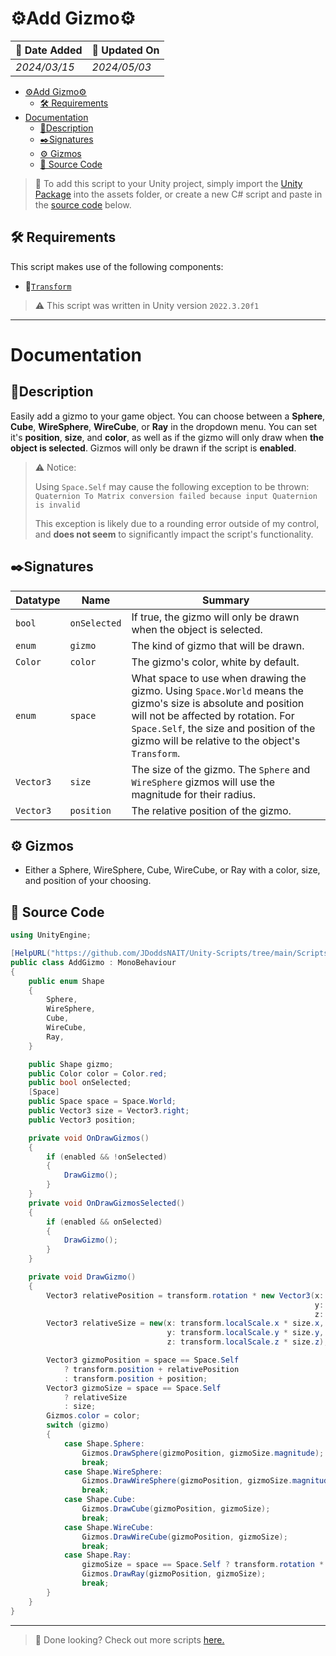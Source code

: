 # ⚙️Add Gizmo⚙️

| 📆 Date Added | 📆 Updated On |
|-|-|
|*2024/03/15*|*2024/05/03*|

- [⚙️Add Gizmo⚙️](#️add-gizmo️)
  - [🛠️ Requirements](#️-requirements)
- [Documentation](#documentation)
  - [📖Description](#description)
  - [✒️Signatures](#️signatures)
  - [⚙️ Gizmos](#️-gizmos)
  - [💾 Source Code](#-source-code)

> :paperclip: To add this script to your Unity project, simply import the [Unity Package](./addgizmo.unitypackage) into the assets folder, or create a new C# script and paste in the [source code](#-source-code) below.

## 🛠️ Requirements

This script makes use of the following components:
- :link:[`Transform`][transform]

> :warning: This script was written in Unity version `2022.3.20f1`

---
# Documentation

## 📖Description
Easily add a gizmo to your game object. You can choose between a **Sphere**, **Cube**, **WireSphere**, **WireCube**, or **Ray** in the dropdown menu. You can set it's **position**, **size**, and **color**, as well as if the gizmo will only draw when **the object is selected**. Gizmos will only be drawn if the script is **enabled**.

> :warning: Notice:
> 
>  Using `Space.Self` may cause the following exception to be thrown: 
> `Quaternion To Matrix conversion failed because input Quaternion is invalid`
> 
> This exception is likely due to a rounding error outside of my control, and **does not seem** to significantly impact the script's functionality.

## ✒️Signatures
| Datatype | Name | Summary |
|-|-|-|
| `bool` | `onSelected` | If true, the gizmo will only be drawn when the object is selected. |
| `enum` | `gizmo` | The kind of gizmo that will be drawn. |
| `Color` | `color` | The gizmo's color, white by default. |
| `enum` | `space` | What space to use when drawing the gizmo. Using `Space.World` means the gizmo's size is absolute and position will not be affected by rotation. For `Space.Self`, the size and position of the gizmo will be relative to the object's `Transform`.
| `Vector3` | `size` | The size of the gizmo. The `Sphere` and `WireSphere` gizmos will use the magnitude for their radius. |
| `Vector3` | `position` | The relative position of the gizmo. |
## ⚙️ Gizmos

- Either a Sphere, WireSphere, Cube, WireCube, or Ray with a color, size, and position of your choosing.

## 💾 Source Code
``` cs
using UnityEngine;

[HelpURL("https://github.com/JDoddsNAIT/Unity-Scripts/tree/main/Scripts/Add-Gizmo")]
public class AddGizmo : MonoBehaviour
{
    public enum Shape
    {
        Sphere,
        WireSphere,
        Cube,
        WireCube,
        Ray,
    }

    public Shape gizmo;
    public Color color = Color.red;
    public bool onSelected;
    [Space]
    public Space space = Space.World;
    public Vector3 size = Vector3.right;
    public Vector3 position;

    private void OnDrawGizmos()
    {
        if (enabled && !onSelected)
        {
            DrawGizmo();
        }
    }
    private void OnDrawGizmosSelected()
    {
        if (enabled && onSelected)
        {
            DrawGizmo();
        }
    }

    private void DrawGizmo()
    {
        Vector3 relativePosition = transform.rotation * new Vector3(x: transform.localScale.x * position.x,
                                                                    y: transform.localScale.y * position.y,
                                                                    z: transform.localScale.z * position.z);
        Vector3 relativeSize = new(x: transform.localScale.x * size.x,
                                   y: transform.localScale.y * size.y,
                                   z: transform.localScale.z * size.z);

        Vector3 gizmoPosition = space == Space.Self
            ? transform.position + relativePosition
            : transform.position + position;
        Vector3 gizmoSize = space == Space.Self
            ? relativeSize
            : size;
        Gizmos.color = color;
        switch (gizmo)
        {
            case Shape.Sphere:
                Gizmos.DrawSphere(gizmoPosition, gizmoSize.magnitude);
                break;
            case Shape.WireSphere:
                Gizmos.DrawWireSphere(gizmoPosition, gizmoSize.magnitude);
                break;
            case Shape.Cube:
                Gizmos.DrawCube(gizmoPosition, gizmoSize);
                break;
            case Shape.WireCube:
                Gizmos.DrawWireCube(gizmoPosition, gizmoSize);
                break;
            case Shape.Ray:
                gizmoSize = space == Space.Self ? transform.rotation * gizmoSize : gizmoSize;
                Gizmos.DrawRay(gizmoPosition, gizmoSize);
                break;
        }
    }
}

```
---
> :paperclip: Done looking? Check out more scripts [here.](../)

[transform]: https://docs.unity3d.com/ScriptReference/Transform.html
